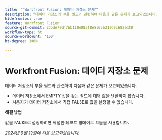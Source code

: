 ```yaml
---
title: '“Workfront Fusion: 데이터 저장소 문제”'
description: “데이터 저장소의 부울 필드와 관련하여 다음과 같은 문제가 보고되었습니다. 데이터 저장소에서 EMPTY 값을 갖는 필드에 대해 값을 반환하지 않으며, 사용자가 데이터 저장소에서 직접 FALSE로 값을 설정할 수 없습니다.”
hidefromtoc: true
feature: Workfront Fusion
source-git-commit: 2cbde79df7bb110e083f8e8b65b319d9c682e188
workflow-type: ht
source-wordcount: '100'
ht-degree: 100%

---
```



# Workfront Fusion: 데이터 저장소 문제

데이터 저장소의 부울 필드와 관련하여 다음과 같은 문제가 보고되었습니다.

* 데이터 저장소에서 EMPTY 값을 갖는 필드에 대해 값을 반환하지 않습니다.
* 사용자가 데이터 저장소에서 직접 FALSE로 값을 설정할 수 없습니다.

**해결 방법**

값을 FALSE로 설정하려면 적절한 레코드 업데이트 모듈을 사용합니다.

_2024년 9월 19일에 처음 보고되었습니다._
